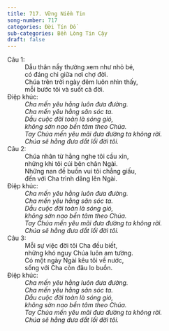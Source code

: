 ```yaml
---
title: 717. Vững Niềm Tin
song-number: 717
categories: Đời Tín Đồ
sub-categories: Bền Lòng Tin Cậy
draft: false
---
```

<dl><dt>Câu 1:</dt><dd data-verse="1">Dẫu thân nầy thường xem như nhỏ bé, <br/>có đáng chi giữa nơi chợ đời. <br/>Chúa trên trời ngày đêm luôn nhìn thấy, <br/>mỗi bước tôi và suốt cả đời. </dd><dt>Điệp khúc:</dt><dd data-chorus="1"><em>Cha mến yêu hằng luôn đưa đường. <br/>Cha mến yêu hằng săn sóc ta. <br/>Dẫu cuộc đời toàn là sóng gió, <br/>không sờn nao bền tâm theo Chúa. <br/>Tay Chúa mến yêu mãi đưa đường ta không rời. <br/>Chúa sẽ hằng đưa dắt lối đời tôi. </em></dd><dt>Câu 2:</dt><dd data-verse="2">Chúa nhân từ hằng nghe tôi cầu xin, <br/>những khi tôi cúi bên chân Ngài. <br/>Những nan đề buồn vui tôi chẳng giấu, <br/>đến với Cha trình dâng lên Ngài. </dd><dt>Điệp khúc:</dt><dd data-chorus="1"><em>Cha mến yêu hằng luôn đưa đường. <br/>Cha mến yêu hằng săn sóc ta. <br/>Dẫu cuộc đời toàn là sóng gió, <br/>không sờn nao bền tâm theo Chúa. <br/>Tay Chúa mến yêu mãi đưa đường ta không rời. <br/>Chúa sẽ hằng đưa dắt lối đời tôi. </em></dd><dt>Câu 3:</dt><dd data-verse="3">Mỗi sự việc đời tôi Cha đều biết, <br/>những khó nguy Chúa luôn am tường. <br/>Có một ngày Ngài kêu tôi về nước, <br/>sống với Cha còn đâu lo buồn. </dd><dt>Điệp khúc:</dt><dd data-chorus="1"><em>Cha mến yêu hằng luôn đưa đường. <br/>Cha mến yêu hằng săn sóc ta. <br/>Dẫu cuộc đời toàn là sóng gió, <br/>không sờn nao bền tâm theo Chúa. <br/>Tay Chúa mến yêu mãi đưa đường ta không rời. <br/>Chúa sẽ hằng đưa dắt lối đời tôi. </em></dd></dl>